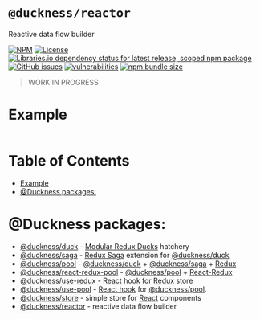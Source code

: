 # `@duckness/reactor` <!-- omit in toc -->

Reactive data flow builder

[![NPM](https://img.shields.io/npm/v/@duckness/reactor)](https://www.npmjs.com/package/@duckness/reactor)
[![License](https://img.shields.io/github/license/hitosu/duckness)](https://github.com/hitosu/duckness/blob/master/LICENSE)
[![Libraries.io dependency status for latest release, scoped npm package](https://img.shields.io/librariesio/release/npm/@duckness/reactor)](https://www.npmjs.com/package/@duckness/reactor?activeTab=dependencies)
[![GitHub issues](https://img.shields.io/github/issues/hitosu/duckness)](https://github.com/hitosu/duckness/issues)
[![vulnerabilities](https://img.shields.io/snyk/vulnerabilities/npm/@duckness/reactor)](https://github.com/hitosu/duckness/issues)
[![npm bundle size](https://img.shields.io/bundlephobia/min/@duckness/reactor)](https://www.npmjs.com/package/@duckness/reactor)

> WORK IN PROGRESS

# Example

```js
```

# Table of Contents <!-- omit in toc -->
- [Example](#example)
- [@Duckness packages:](#duckness-packages)

# @Duckness packages:

* [@duckness/duck](https://github.com/hitosu/duckness/tree/master/packages/duck) - [Modular Redux Ducks](https://github.com/erikras/ducks-modular-redux) hatchery
* [@duckness/saga](https://github.com/hitosu/duckness/tree/master/packages/saga) - [Redux Saga](https://redux-saga.js.org/) extension for [@duckness/duck](https://github.com/hitosu/duckness/tree/master/packages/duck)
* [@duckness/pool](https://github.com/hitosu/duckness/tree/master/packages/pool) - [@duckness/duck](https://github.com/hitosu/duckness/tree/master/packages/duck) + [@duckness/saga](https://github.com/hitosu/duckness/tree/master/packages/saga) + [Redux](https://redux.js.org/)
* [@duckness/react-redux-pool](https://github.com/hitosu/duckness/tree/master/packages/react-redux-pool) - [@duckness/pool](https://github.com/hitosu/duckness/tree/master/packages/pool) + [React-Redux](https://react-redux.js.org/)
* [@duckness/use-redux](https://github.com/hitosu/duckness/tree/master/packages/use-redux) - [React hook](https://reactjs.org/docs/hooks-intro.html) for [Redux](https://react-redux.js.org/) store
* [@duckness/use-pool](https://github.com/hitosu/duckness/tree/master/packages/use-pool) - [React hook](https://reactjs.org/docs/hooks-intro.html) for [@duckness/pool](https://github.com/hitosu/duckness/tree/master/packages/pool).
* [@duckness/store](https://github.com/hitosu/duckness/tree/master/packages/store) - simple store for [React](https://reactjs.org/) components
* [@duckness/reactor](https://github.com/hitosu/duckness/tree/master/packages/reactor) - reactive data flow builder